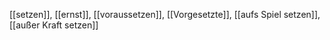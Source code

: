 [[setzen]], [[ernst]], [[voraussetzen]], [[Vorgesetzte]], [[aufs Spiel setzen]], [[außer Kraft setzen]]